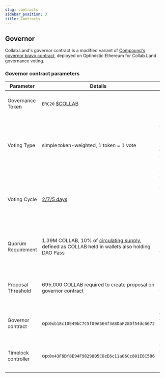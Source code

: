 ```yaml
---
slug: contracts
sidebar_position: 3
title: Contracts
---
```


## Governor

Collab.Land's governor contract is a modified variant of [Compound's governor bravo contract](https://docs.compound.finance/v2/governance/), deployed on Optimistic Ethereum for Collab.Land governance voting.

### Governor contract parameters

| Parameter | Details | Explanation |
| --- | --- | --- |
| Governance  Token | `ERC20` [$COLLAB](https://optimistic.etherscan.io/address/0x8b21e9b7daf2c4325bf3d18c1beb79a347fe902a) | `ERC20` token on Optimistic Ethereum |
| Voting Type | simple token-weighted, 1 token = 1 vote | COLLAB tokens must be held in (or delegated to) wallets that hold a membership [DAO Pass](./gov-overview#dao-pass) |
| Voting Cycle | [2/7/5 days](./proposals#proposal-cycle) | Voting delay 2 days, Voting period 7 days, Execution delay 5 days |
| Quorum Requirement | 1.39M COLLAB, 10% of [circulating supply](https://dune.com/queries/2412517), defined as COLLAB held in wallets also holding DAO Pass | 0.139% of `total supply` as of 05/26/23, to be updated seasonally |
| Proposal Threshold | 695,000 COLLAB required to create proposal on governor contract | To be updated seasonally to be 50% of Quorum Requirement |
| Governor contract | op:`0xb18c10E49bC7C5f09A564f3A8DaF28Df54dc6672` | [Governor contract](https://optimistic.etherscan.io/address/0xb18c10E49bC7C5f09A564f3A8DaF28Df54dc6672) deployed on Optimism Mainnet
| Timelock controller | op:`0x43F6Df8E94F9029805C8eE6c11a06Cc801E8C586` | [Timelock controller](https://optimistic.etherscan.io/address/0x43F6Df8E94F9029805C8eE6c11a06Cc801E8C586) deployed on Optimism Mainnet

